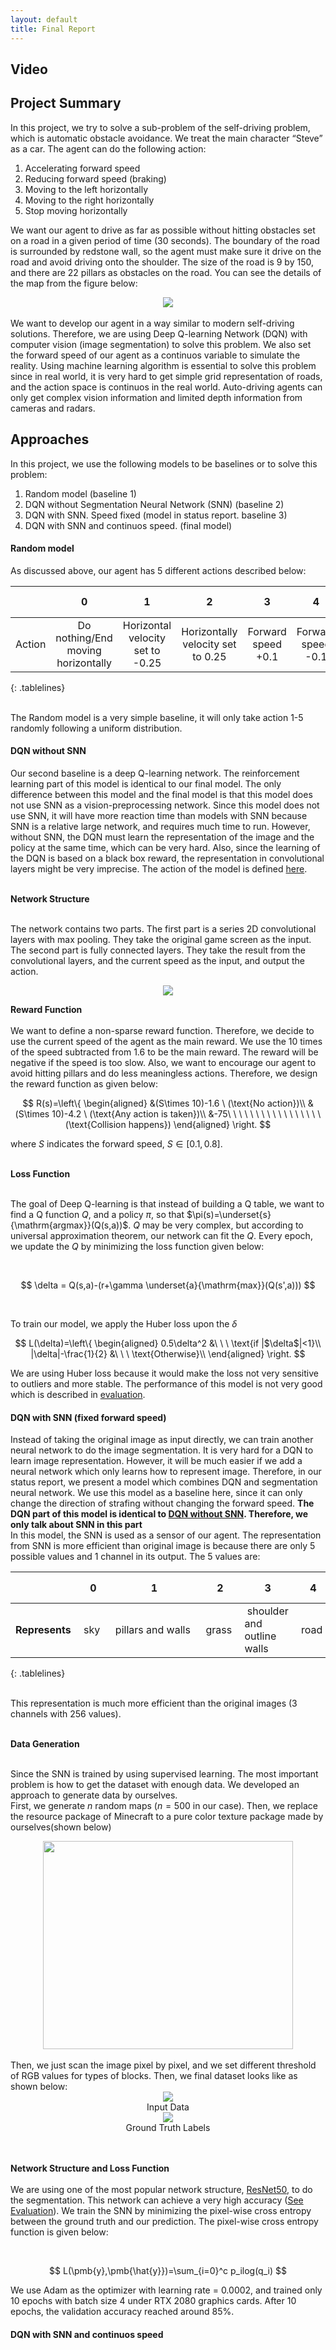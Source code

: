 ```yaml
---
layout: default
title: Final Report
---
```


<style>
.tablelines table, .tablelines td, .tablelines th {
        border: 1px solid black;
        }
    table {
  width: 100%;
}

th {
  height: 50px;
}
td {
  height: 50px;
}
    
</style>


## Video

## Project Summary
In this project, we try to solve a sub-problem of the self-driving problem, which is automatic obstacle avoidance. We treat the main character “Steve” as a car. The agent can do the following action:
1. Accelerating forward speed
2. Reducing forward speed (braking)
3. Moving to the left horizontally
4. Moving to the right horizontally
5. Stop moving horizontally

We want our agent to drive as far as possible without hitting obstacles set on a road in a given period of time (30 seconds). The boundary of the road is surrounded by redstone wall, so the agent must make sure it drive on the road and avoid driving onto the shoulder. The size of the road is 9 by 150, and there are 22 pillars as obstacles on the road. You can see the details of the map from the figure below:
<div style="text-align:center"><img src="figures_f/f1.png" /></div>
<br>
We want to develop our agent in a way similar to modern self-driving solutions. Therefore, we are using Deep Q-learning Network (DQN) with computer vision (image segmentation) to solve this problem. We also set the forward speed of our agent as a continuos variable to simulate the reality. Using machine learning algorithm is essential to solve this problem since in real world, it is very hard to get simple grid representation of roads, and the action space is continuos in the real world. Auto-driving agents can only get complex vision information and limited depth information from cameras and radars.


## Approaches

In this project, we use the following models to be baselines or to solve this problem:
1. Random model (baseline 1)
2. DQN without Segmentation Neural Network (SNN) (baseline 2)
3. DQN with SNN. Speed fixed (model in status report. baseline 3)
4. DQN with SNN and continuos speed. (final model)

#### **Random model**
As discussed above, our agent has 5 different actions described below:

|        |      0     |             1            |             2            |         3         |         4         |
|:------:|:----------:|:------------------------:|:------------------------:|:-----------------:|:-----------------:|
| Action | Do nothing/End moving horizontally | Horizontal velocity set to -0.25 | Horizontally velocity set to 0.25 | Forward speed +0.1 | Forward speed -0.1 |
{: .tablelines}

<br>
The Random model is a very simple baseline, it will only take action 1-5  randomly following a uniform distribution.

#### **DQN without SNN**

Our second baseline is a deep Q-learning network. The reinforcement learning part of this model is identical to our final model. The only difference between this model and the final model is that this model does not use SNN as a vision-preprocessing network. Since this model does not use SNN, it will have more reaction time than models with SNN because SNN is a relative large network, and requires much time to run. However, without SNN, the DQN must learn the representation of the image and the policy at the same time, which can be very hard. Also, since the learning of the DQN is based on a black box reward, the representation in convolutional layers might be very imprecise. The action of the model is defined [here](#random-model).<br><br>

**Network Structure** <br><br>

The network contains two parts. The first part is a series 2D convolutional layers with max pooling. They take the original game screen as the input. The second part is fully connected layers. They take the result from the convolutional layers, and the current speed as the input, and output the action.

<div style="text-align:center"><img src="figures_f/f2.png" /></div>

**Reward Function** <br><br>
We want to define a non-sparse reward function. Therefore, we decide to use the current speed of the agent as the main reward. We use the 10 times of the speed subtracted from 1.6 to be the main reward. The reward will be negative if the speed is too slow. Also, we want to encourage our agent to avoid hitting pillars and do less meaningless actions. Therefore, we design the reward function as given below:

$$
R(s)=\left\{
\begin{aligned}
    &(S\times 10)-1.6 \ (\text{No action})\\
    &(S\times 10)-4.2 \ (\text{Any action is taken})\\
    &-75\ \ \ \ \ \ \ \ \ \ \ \ \ \ \ \ \ (\text{Collision happens})
\end{aligned}
\right.
$$

where $S$ indicates the forward speed, $S \in [0.1,0.8]$.<br><br>

**Loss Function**
<br><br>

The goal of Deep Q-learning is that instead of building a Q table, we want to find a Q function $Q$, and a policy $\pi$, so that $\pi(s)=\underset{s}{\mathrm{argmax}}(Q(s,a))$. $Q$ may be very complex, but according to universal approximation theorem, our network can fit the $Q$. Every epoch, we update the $Q$ by minimizing the loss function given below:

<br>

$$
    \delta = Q(s,a)-(r+\gamma \underset{a}{\mathrm{max}}(Q(s',a)))
$$

<br>

To train our model, we apply the Huber loss upon the $\delta$

$$
L(\delta)=\left\{
\begin{aligned}
    0.5\delta^2 &\ \ \ \text{if |$\delta$|<1}\\
    |\delta|-\frac{1}{2} &\ \ \ \text{Otherwise}\\ 
\end{aligned}
\right.
$$

 We are using Huber loss because it would make the loss not very sensitive to outliers and more stable. The performance of this model is not very good which is described in [evaluation](#evaluation).

#### **DQN with SNN (fixed forward speed)**

Instead of taking the original image as input directly, we can train another neural network to do the image segmentation. It is very hard for a DQN to learn image representation. However, it will be much easier if we add a neural network which only learns how to represent image. Therefore, in our status report, we present a model which combines DQN and segmentation neural network. We use this model as a baseline here, since it can only change the direction of strafing without changing the forward speed. **The DQN part of this model is identical to [DQN without SNN](dqn-without-snn). Therefore, we only talk about SNN in this part**<br>
In this model, the SNN is used as a sensor of our agent. The representation from SNN is more efficient than original image is because there are only 5 possible values and 1 channel in its output. The 5 values are:

|                | &nbsp;0         | &nbsp;1                                 | &nbsp;2           | &nbsp;3                 | &nbsp;4          |
| -------------- | --------------- | --------------------------------------- | ----------------- | ----------------------- | ---------------- |
| **Represents** | &nbsp;sky&nbsp; | &nbsp;pillars&nbsp;and&nbsp;walls&nbsp; | &nbsp;grass&nbsp; | &nbsp;shoulder and outline walls&nbsp; | &nbsp;road&nbsp; |
{: .tablelines}

<br>
This representation is much more efficient than the original images (3 channels with 256 values).
<br><br>

**Data Generation**<br><br>

Since the SNN is trained by using supervised learning. The most important problem is how to get the dataset with enough data. We developed an approach to generate data by ourselves.<br>
First, we generate $n$ random maps ($n=500$ in our case). Then, we replace the resource package of Minecraft to a pure color texture package made by ourselves(shown below) 
<div style="text-align:center"><img src="figures_f/f3.png" width="400" height="333"/></div>

<br>
Then, we just scan the image pixel by pixel, and we set different threshold of RGB values for types of blocks. Then, we final dataset looks like as shown below:
<div style="text-align:center"><img src="figures_f/f4.png"/></div>
<center>Input Data</center>
<div style="text-align:center"><img src="figures_f/f5.png"/></div>
<center>Ground Truth Labels</center> <br>

<br>

**Network Structure and Loss Function**
<br><br>
We are using one of the most popular network structure, [ResNet50](https://arxiv.org/abs/1512.03385), to do the segmentation. This network can achieve a very high accuracy ([See Evaluation](#evaluation)). We train the SNN by minimizing the pixel-wise cross entropy between the ground truth and our prediction. The pixel-wise cross entropy function is given below:<br>

<br>

$$
L(\pmb{y},\pmb{\hat{y}})=\sum_{i=0}^c p_ilog(q_i)
$$

We use Adam as the optimizer with learning rate = 0.0002, and trained only 10 epochs with batch size 4 under RTX 2080 graphics cards. After 10 epochs, the validation accuracy reached around 85%.

#### **DQN with SNN and continuos speed**